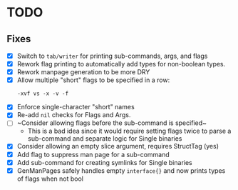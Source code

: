 # TODO

## Fixes
 - [x] Switch to `tab/writer` for printing sub-commands, args, and flags
 - [x] Rework flag printing to automatically add types for non-boolean types.
 - [x] Rework manpage generation to be more DRY
 - [x] Allow multiple "short" flags to be specified in a row:
   ```
   -xvf vs -x -v -f
   ```
 - [x] Enforce single-character "short" names
 - [x] Re-add `nil` checks for Flags and Args.
 - [ ] ~Consider allowing flags before the sub-command is specified~
    - This is a bad idea since it would require setting flags twice to parse a sub-command and separate logic for Single binaries
 - [x] Consider allowing an empty slice argument, requires StructTag (yes)
 - [x] Add flag to suppress man page for a sub-command
 - [x] Add sub-command for creating symlinks for Single binaries
 - [x] GenManPages safely handles empty `interface{}` and now prints types of flags when not bool